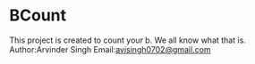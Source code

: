 # BCount
This project is created to count your b. We all know what that is.
 Author:Arvinder Singh
 Email:avisingh0702@gmail.com

